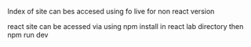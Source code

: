 Index of site can bes accesed using fo live for non react version

react site can be acessed via using npm install in react lab directory then npm run dev
